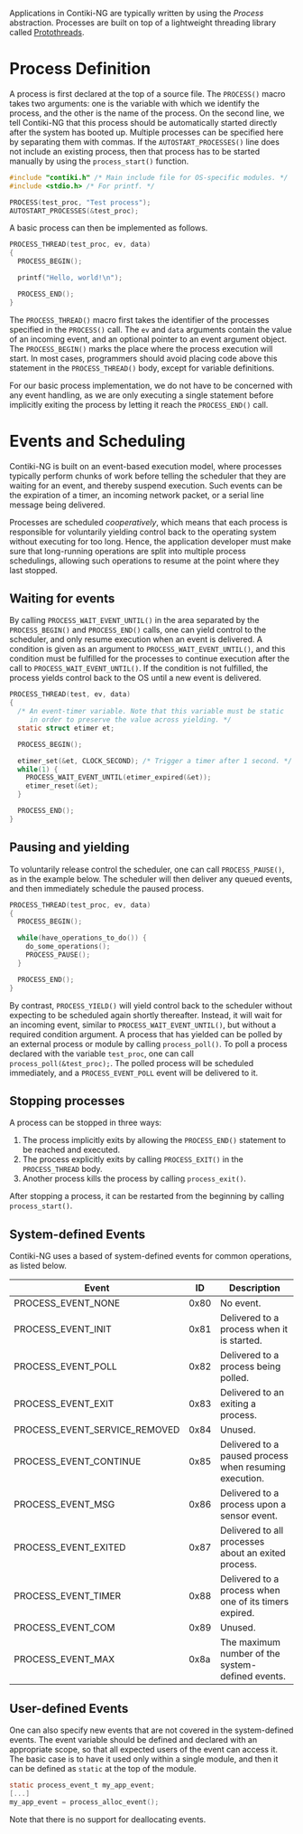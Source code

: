 Applications in Contiki-NG are typically written by using the _Process_ abstraction. Processes are built on top of a lightweight threading library called [Protothreads](http://dl.acm.org/citation.cfm?id=1182811).

# Process Definition

A process is first declared at the top of a source file. The `PROCESS()` macro takes two arguments: one is the variable with which we identify the process, and the other is the name of the process. On the second line, we tell Contiki-NG that this process should be automatically started directly after the system has booted up. Multiple processes can be specified here by separating them with commas. If the `AUTOSTART_PROCESSES()` line does not include an existing process, then that process has to be started manually by using the `process_start()` function.

```c
#include "contiki.h" /* Main include file for OS-specific modules. */
#include <stdio.h> /* For printf. */

PROCESS(test_proc, "Test process");
AUTOSTART_PROCESSES(&test_proc);
```

A basic process can then be implemented as follows.

```c
PROCESS_THREAD(test_proc, ev, data)
{
  PROCESS_BEGIN();

  printf("Hello, world!\n");

  PROCESS_END();
}
```

The `PROCESS_THREAD()` macro first takes the identifier of the processes specified in the `PROCESS()` call. The `ev` and `data` arguments contain the value of an incoming event, and an optional pointer to an event argument object. The `PROCESS_BEGIN()` marks the place where the process execution will start. In most cases, programmers should avoid placing code above this statement in the `PROCESS_THREAD()` body, except for variable definitions.

For our basic process implementation, we do not have to be concerned with any event handling, as we are only executing a single statement before implicitly exiting the process by letting it reach the `PROCESS_END()` call.

# Events and Scheduling

Contiki-NG is built on an event-based execution model, where processes typically perform chunks of work before telling the scheduler that they are waiting for an event, and thereby suspend execution. Such events can be the expiration of a timer, an incoming network packet, or a serial line message being delivered.

Processes are scheduled _cooperatively_, which means that each process is responsible for voluntarily yielding control back to the operating system without executing for too long. Hence, the application developer must make sure that long-running operations are split into multiple process schedulings, allowing such operations to resume at the point where they last stopped.

## Waiting for events

By calling `PROCESS_WAIT_EVENT_UNTIL()` in the area separated by the `PROCESS_BEGIN()` and `PROCESS_END()` calls, one can yield control to the scheduler, and only resume execution when an event is delivered. A condition is given as an argument to `PROCESS_WAIT_EVENT_UNTIL()`, and this condition must be fulfilled for the processes to continue execution after the call to `PROCESS_WAIT_EVENT_UNTIL()`. If the condition is not fulfilled, the process yields control back to the OS until a new event is delivered.

```c
PROCESS_THREAD(test, ev, data)
{
  /* An event-timer variable. Note that this variable must be static
     in order to preserve the value across yielding. */
  static struct etimer et;

  PROCESS_BEGIN();

  etimer_set(&et, CLOCK_SECOND); /* Trigger a timer after 1 second. */
  while(1) {
    PROCESS_WAIT_EVENT_UNTIL(etimer_expired(&et));
    etimer_reset(&et);
  }

  PROCESS_END();
}

```

## Pausing and yielding

To voluntarily release control the scheduler, one can call `PROCESS_PAUSE()`, as in the example below. The scheduler will then deliver any queued events, and then immediately schedule the paused process.

```c
PROCESS_THREAD(test_proc, ev, data)
{
  PROCESS_BEGIN();

  while(have_operations_to_do()) {
    do_some_operations();
    PROCESS_PAUSE();
  }

  PROCESS_END();
}
```

By contrast, `PROCESS_YIELD()` will yield control back to the scheduler without expecting to be scheduled again shortly thereafter. Instead, it will wait for an incoming event, similar to `PROCESS_WAIT_EVENT_UNTIL()`, but without a required condition argument. A process that has yielded can be polled by an external process or module by calling `process_poll()`.
To poll a process declared with the variable `test_proc`, one can call `process_poll(&test_proc);`. The polled process will be scheduled immediately, and a `PROCESS_EVENT_POLL` event will be delivered to it.

## Stopping processes

A process can be stopped in three ways:
1. The process implicitly exits by allowing the `PROCESS_END()` statement to be reached and executed.
2. The process explicitly exits by calling `PROCESS_EXIT()` in the `PROCESS_THREAD` body.
3. Another process kills the process by calling `process_exit()`.

After stopping a process, it can be restarted  from the beginning by calling `process_start()`.

## System-defined Events

Contiki-NG uses a based of system-defined events for common operations, as listed below.

|Event                         | ID   | Description                                            |
|------------------------------|------|--------------------------------------------------------|
|PROCESS_EVENT_NONE            | 0x80 | No event.                                              |
|PROCESS_EVENT_INIT            | 0x81 | Delivered to a process when it is started.             |
|PROCESS_EVENT_POLL            | 0x82 | Delivered to a process being polled.                   |
|PROCESS_EVENT_EXIT            | 0x83 | Delivered to an exiting a process.                     |
|PROCESS_EVENT_SERVICE_REMOVED | 0x84 | Unused.                                                |
|PROCESS_EVENT_CONTINUE        | 0x85 | Delivered to a paused process when resuming execution. |
|PROCESS_EVENT_MSG             | 0x86 | Delivered to a process upon a sensor event.            |
|PROCESS_EVENT_EXITED          | 0x87 | Delivered to all processes about an exited process.    |
|PROCESS_EVENT_TIMER           | 0x88 | Delivered to a process when one of its timers expired. |
|PROCESS_EVENT_COM             | 0x89 | Unused.                                                |
|PROCESS_EVENT_MAX             | 0x8a | The maximum number of the system-defined events.       |

## User-defined Events

One can also specify new events that are not covered in the system-defined events. The event variable should be defined and declared with an appropriate scope, so that all expected users of the event can access it. The basic case is to have it used only within a single module, and then it can be defined as `static` at the top of the module.

```c
static process_event_t my_app_event;
[...]
my_app_event = process_alloc_event();
```

Note that there is no support for deallocating events.